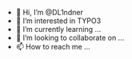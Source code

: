 - 👋 Hi, I’m @DL1ndner
- 👀 I’m interested in TYPO3
- 🌱 I’m currently learning ...
- 💞️ I’m looking to collaborate on ...
- 📫 How to reach me ...

<!---
DL1ndner/DL1ndner is a ✨ special ✨ repository because its `README.md` (this file) appears on your GitHub profile.
You can click the Preview link to take a look at your changes.
--->
